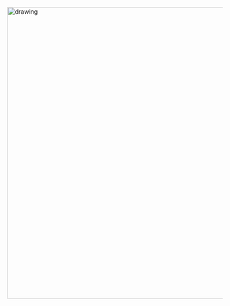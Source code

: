<img src="https://cdn.discordapp.com/attachments/1129910292147613726/1156964856377917491/ascii1.jpg?ex=6516e2fd&is=6515917d&hm=a907885f95ba1998af6bdf5acc921383b05d0dffa6ef81358e0a5a0dbaaecf35&" alt="drawing" width="680"/>

